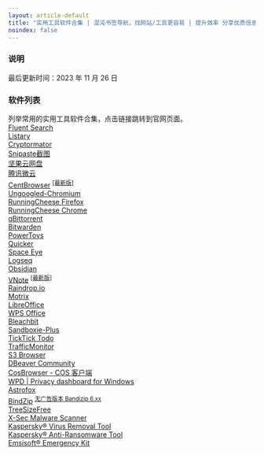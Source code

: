 ```yaml
---
layout: article-default
title: "实用工具软件合集 | 混沌书签导航，找网站/工具更容易 | 提升效率 分享优质信息 资源收藏"
noindex: false
---
```


<article>
    <h3>说明</h3>
        最后更新时间：2023 年 11 月 26 日
    <h3>软件列表</h3>
    列举常用的实用工具软件合集，点击链接跳转到官网页面。
    <br><a target="_blank" rel="noopener nofollow" href="https://www.fluentsearch.net/">Fluent Search</a>
    <br><a target="_blank" rel="noopener nofollow" href="https://www.listary.com/">Listary</a>
    <br><a target="_blank" rel="noopener nofollow" href="https://cryptomator.org/downloads/">Cryptormator</a>
    <br><a target="_blank" rel="noopener nofollow" href="https://zh.snipaste.com/">Snipaste截图</a>
    <br><a target="_blank" rel="noopener nofollow" href="https://www.jianguoyun.com/">坚果云网盘</a>
    <br><a target="_blank" rel="noopener nofollow" href="https://www.weiyun.com/">腾讯微云</a>
    <br>
        <a target="_blank" rel="noopener nofollow" href="https://www.centbrowser.cn/">CentBrowser</a>
        <sup>
            <a target="_blank" rel="noopener nofollow" title="快速下载最新 CentBrowser 浏览器" href="https://ypingcn.com/go/out?r=centbrowser-lastest">[最新版]</a>
        </sup>
    <!-- <br><a target="_blank" rel="noopener nofollow" href="https://www.catsxp.com/zh-hans">CatsxpBrowser</a> -->
    <!-- <br><a target="_blank" rel="noopener nofollow" href="https://www.srware.net/iron/">SRWare Iron</a> -->
    <br><a target="_blank" rel="noopener nofollow" href="https://ungoogled-software.github.io/ungoogled-chromium-binaries/">Ungoogled-Chromium</a>
    <br><a target="_blank" rel="noopener nofollow" href="https://www.runningcheese.com/firefox">RunningCheese Firefox</a>
    <br><a target="_blank" rel="noopener nofollow" href="https://www.runningcheese.com/chrome">RunningCheese Chrome</a>
    <br><a target="_blank" rel="noopener nofollow" href="https://www.qbittorrent.org/download">qBittorrent</a>
    <br><a target="_blank" rel="noopener nofollow" href="https://bitwarden.com/">Bitwarden</a>
    <br><a target="_blank" rel="noopener nofollow" href="https://github.com/microsoft/PowerToys/releases">PowerToys</a>
    <br><a target="_blank" rel="noopener nofollow" href="https://getquicker.net/">Quicker</a>
    <br><a target="_blank" rel="noopener nofollow" href="https://spaceeye.app/">Space Eye</a>
    <br><a target="_blank" rel="noopener nofollow" href="https://logseq.com/">Logseq</a>
    <br><a target="_blank" rel="noopener nofollow" href="https://obsidian.md/">Obsidian</a>
    <br>
        <a target="_blank" rel="noopener nofollow" href="https://app.vnote.fun/zh_cn/">VNote</a>
        <sup>
            <a target="_blank" rel="noopener nofollow" title="获取 VNote 最新版本" href="https://github.com/vnotex/vnote/releases">[最新版]</a>
        </sup>
    <br><a target="_blank" rel="noopener nofollow" href="https://raindrop.io">Raindrop.io</a>
    <br><a target="_blank" rel="noopener nofollow" href="https://motrix.app/zh-CN/download">Motrix</a>
    <br><a target="_blank" rel="noopener nofollow" href="https://zh-cn.libreoffice.org/">LibreOffice</a>
    <br><a target="_blank" rel="noopener nofollow" href="https://platform.wps.cn/">WPS Office</a>
    <br><a target="_blank" rel="noopener nofollow" href="https://www.bleachbit.org/">Bleachbit</a>
    <br><a target="_blank" rel="noopener nofollow" href="https://sandboxie-plus.com/downloads/">Sandboxie-Plus</a>
    <br><a target="_blank" rel="noopener nofollow" href="https://www.ticktick.com/">TickTick Todo</a>
    <br><a target="_blank" rel="noopener nofollow" href="https://github.com/zhongyang219/TrafficMonitor/">TrafficMonitor</a>
    <br><a target="_blank" rel="noopener nofollow" href="https://s3browser.com/">S3 Browser</a>
    <br><a target="_blank" rel="noopener nofollow" href="https://dbeaver.io/">DBeaver Community</a>
    <br><a target="_blank" rel="noopener nofollow" href="https://cosbrowser.cloud.tencent.com/">CosBrowser - COS 客户端</a>
    <br><a target="_blank" rel="noopener nofollow" href="https://wpd.app/">WPD | Privacy dashboard for Windows</a>
    <br><a target="_blank" rel="noopener nofollow" href="https://astrofox.io/">Astrofox</a>
    <br>
        <a target="_blank" rel="noopener nofollow" href="https://www.bandisoft.com/bandizip/">BindZip</a>
        <sup>
            <a target="_blank" rel="noopener nofollow" href="https://www.bandisoft.com/bandizip/old/6/">无广告版本 Bandizip 6.xx</a>
        </sup>
    <br><a target="_blank" rel="noopener nofollow" href="https://www.jam-software.com/treesize_free">TreeSizeFree</a>
    <br><a target="_blank" rel="noopener nofollow" href="https://www.xsecantivirus.com/product.aspx">X-Sec Malware Scanner</a>
    <br><a target="_blank" rel="noopener nofollow" href="https://devbuilds.s.kaspersky-labs.com/devbuilds/KVRT/latest/full/KVRT.exe">Kaspersky® Virus Removal Tool</a>
    <br><a target="_blank" rel="noopener nofollow" href="https://www.kaspersky.com/anti-ransomware-tool">Kaspersky® Anti-Ransomware Tool</a>
    <br><a target="_blank" rel="noopener nofollow" href="https://www.emsisoft.com/en/home/emergency-kit/">Emsisoft® Emergency Kit</a>
</article>



